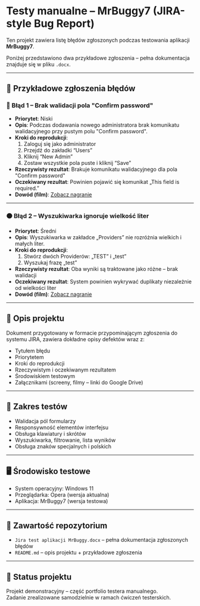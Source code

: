 # Testy manualne – MrBuggy7 (JIRA-style Bug Report)

Ten projekt zawiera listę błędów zgłoszonych podczas testowania aplikacji **MrBuggy7**.

Poniżej przedstawiono dwa przykładowe zgłoszenia – pełna dokumentacja znajduje się w pliku `.docx`.

---

## 📌 Przykładowe zgłoszenia błędów

### 🔴 Błąd 1 – Brak walidacji pola "Confirm password"

- **Priorytet**: Niski  
- **Opis**: Podczas dodawania nowego administratora brak komunikatu walidacyjnego przy pustym polu "Confirm password".  
- **Kroki do reprodukcji**:
  1. Zaloguj się jako administrator
  2. Przejdź do zakładki “Users”
  3. Kliknij “New Admin”
  4. Zostaw wszystkie pola puste i kliknij “Save”
- **Rzeczywisty rezultat**: Brakuje komunikatu walidacyjnego dla pola "Confirm password"  
- **Oczekiwany rezultat**: Powinien pojawić się komunikat „This field is required.”  
- **Dowód (film)**: [Zobacz nagranie](https://drive.google.com/file/d/1gD-ZyHXWGRpnlZB1e_9Xz0DpbcmzYyuo/view?usp=sharing)

---

### 🟠 Błąd 2 – Wyszukiwarka ignoruje wielkość liter

- **Priorytet**: Średni  
- **Opis**: Wyszukiwarka w zakładce „Providers” nie rozróżnia wielkich i małych liter.  
- **Kroki do reprodukcji**:
  1. Stwórz dwóch Providerów: „TEST” i „test”
  2. Wyszukaj frazę „test”
- **Rzeczywisty rezultat**: Oba wyniki są traktowane jako różne – brak walidacji  
- **Oczekiwany rezultat**: System powinien wykrywać duplikaty niezależnie od wielkości liter  
- **Dowód (film)**: [Zobacz nagranie](https://drive.google.com/file/d/1srdinhVljyG4Uj0F-2fn9C1N5X_JcHI5/view?usp=sharing)

---

## 🧾 Opis projektu

Dokument przygotowany w formacie przypominającym zgłoszenia do systemu JIRA, zawiera dokładne opisy defektów wraz z:
- Tytułem błędu
- Priorytetem
- Kroki do reprodukcji
- Rzeczywistym i oczekiwanym rezultatem
- Środowiskiem testowym
- Załącznikami (screeny, filmy – linki do Google Drive)

---

## 🧪 Zakres testów
- Walidacja pól formularzy
- Responsywność elementów interfejsu
- Obsługa klawiatury i skrótów
- Wyszukiwarka, filtrowanie, lista wyników
- Obsługa znaków specjalnych i polskich

---

## 🖥️ Środowisko testowe
- System operacyjny: Windows 11
- Przeglądarka: Opera (wersja aktualna)
- Aplikacja: MrBuggy7 (wersja testowa)

---

## 📎 Zawartość repozytorium
- `Jira test aplikacji MrBuggy.docx` – pełna dokumentacja zgłoszonych błędów
- `README.md` – opis projektu + przykładowe zgłoszenia

---

## 📍 Status projektu
Projekt demonstracyjny – część portfolio testera manualnego.  
Zadanie zrealizowane samodzielnie w ramach ćwiczeń testerskich.
